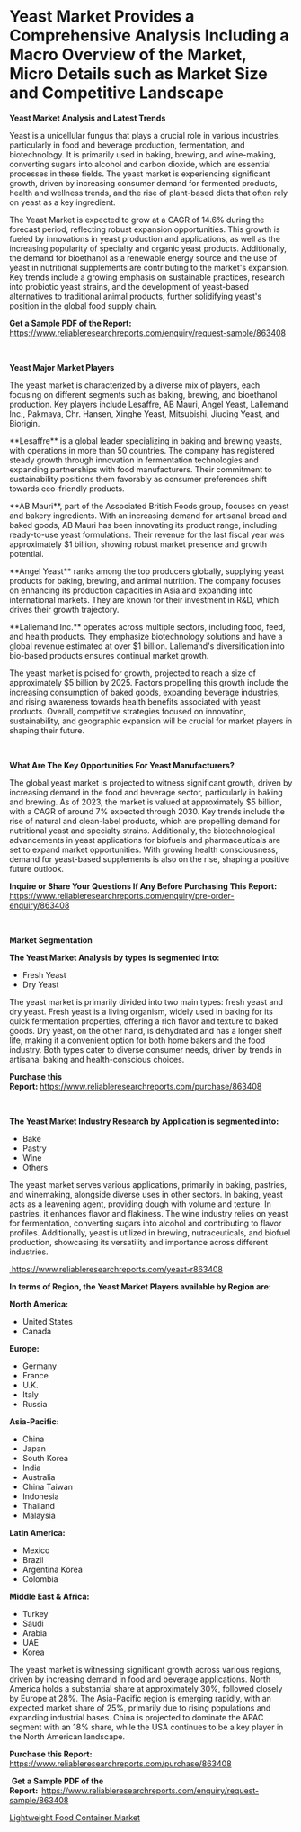 <p><h1>Yeast Market Provides a Comprehensive Analysis Including a Macro Overview of the Market, Micro Details such as Market Size and Competitive Landscape</h1></p><p><strong>Yeast Market Analysis and Latest Trends</strong></p>
<p><p>Yeast is a unicellular fungus that plays a crucial role in various industries, particularly in food and beverage production, fermentation, and biotechnology. It is primarily used in baking, brewing, and wine-making, converting sugars into alcohol and carbon dioxide, which are essential processes in these fields. The yeast market is experiencing significant growth, driven by increasing consumer demand for fermented products, health and wellness trends, and the rise of plant-based diets that often rely on yeast as a key ingredient.</p><p>The Yeast Market is expected to grow at a CAGR of 14.6% during the forecast period, reflecting robust expansion opportunities. This growth is fueled by innovations in yeast production and applications, as well as the increasing popularity of specialty and organic yeast products. Additionally, the demand for bioethanol as a renewable energy source and the use of yeast in nutritional supplements are contributing to the market's expansion. Key trends include a growing emphasis on sustainable practices, research into probiotic yeast strains, and the development of yeast-based alternatives to traditional animal products, further solidifying yeast's position in the global food supply chain.</p></p>
<p><strong>Get a Sample PDF of the Report:&nbsp;</strong> <a href="https://www.reliableresearchreports.com/enquiry/request-sample/863408?utm_campaign=2477&utm_medium=2&utm_source=Github&utm_content=ia&utm_term=28022025&utm_id=yeast">https://www.reliableresearchreports.com/enquiry/request-sample/863408</a></p>
<p>&nbsp;</p>
<p><strong>Yeast Major Market Players</strong></p>
<p><p>The yeast market is characterized by a diverse mix of players, each focusing on different segments such as baking, brewing, and bioethanol production. Key players include Lesaffre, AB Mauri, Angel Yeast, Lallemand Inc., Pakmaya, Chr. Hansen, Xinghe Yeast, Mitsubishi, Jiuding Yeast, and Biorigin.</p><p>**Lesaffre** is a global leader specializing in baking and brewing yeasts, with operations in more than 50 countries. The company has registered steady growth through innovation in fermentation technologies and expanding partnerships with food manufacturers. Their commitment to sustainability positions them favorably as consumer preferences shift towards eco-friendly products.</p><p>**AB Mauri**, part of the Associated British Foods group, focuses on yeast and bakery ingredients. With an increasing demand for artisanal bread and baked goods, AB Mauri has been innovating its product range, including ready-to-use yeast formulations. Their revenue for the last fiscal year was approximately $1 billion, showing robust market presence and growth potential.</p><p>**Angel Yeast** ranks among the top producers globally, supplying yeast products for baking, brewing, and animal nutrition. The company focuses on enhancing its production capacities in Asia and expanding into international markets. They are known for their investment in R&D, which drives their growth trajectory.</p><p>**Lallemand Inc.** operates across multiple sectors, including food, feed, and health products. They emphasize biotechnology solutions and have a global revenue estimated at over $1 billion. Lallemand's diversification into bio-based products ensures continual market growth.</p><p>The yeast market is poised for growth, projected to reach a size of approximately $5 billion by 2025. Factors propelling this growth include the increasing consumption of baked goods, expanding beverage industries, and rising awareness towards health benefits associated with yeast products. Overall, competitive strategies focused on innovation, sustainability, and geographic expansion will be crucial for market players in shaping their future.</p></p>
<p>&nbsp;</p>
<p><strong>What Are The Key Opportunities For Yeast Manufacturers?</strong></p>
<p><p>The global yeast market is projected to witness significant growth, driven by increasing demand in the food and beverage sector, particularly in baking and brewing. As of 2023, the market is valued at approximately $5 billion, with a CAGR of around 7% expected through 2030. Key trends include the rise of natural and clean-label products, which are propelling demand for nutritional yeast and specialty strains. Additionally, the biotechnological advancements in yeast applications for biofuels and pharmaceuticals are set to expand market opportunities. With growing health consciousness, demand for yeast-based supplements is also on the rise, shaping a positive future outlook.</p></p>
<p><strong>Inquire or Share Your Questions If Any Before Purchasing This Report:</strong> <a href="https://www.reliableresearchreports.com/enquiry/pre-order-enquiry/863408?utm_campaign=2477&utm_medium=2&utm_source=Github&utm_content=ia&utm_term=28022025&utm_id=yeast">https://www.reliableresearchreports.com/enquiry/pre-order-enquiry/863408</a></p>
<p>&nbsp;</p>
<p><strong>Market Segmentation</strong></p>
<p><strong>The Yeast Market Analysis by types is segmented into:</strong></p>
<p><ul><li>Fresh Yeast</li><li>Dry Yeast</li></ul></p>
<p><p>The yeast market is primarily divided into two main types: fresh yeast and dry yeast. Fresh yeast is a living organism, widely used in baking for its quick fermentation properties, offering a rich flavor and texture to baked goods. Dry yeast, on the other hand, is dehydrated and has a longer shelf life, making it a convenient option for both home bakers and the food industry. Both types cater to diverse consumer needs, driven by trends in artisanal baking and health-conscious choices.</p></p>
<p><strong>Purchase this Report:&nbsp;</strong><a href="https://www.reliableresearchreports.com/purchase/863408?utm_campaign=2477&utm_medium=2&utm_source=Github&utm_content=ia&utm_term=28022025&utm_id=yeast">https://www.reliableresearchreports.com/purchase/863408</a></p>
<p>&nbsp;</p>
<p><strong>The Yeast Market Industry Research by Application is segmented into:</strong></p>
<p><ul><li>Bake</li><li>Pastry</li><li>Wine</li><li>Others</li></ul></p>
<p><p>The yeast market serves various applications, primarily in baking, pastries, and winemaking, alongside diverse uses in other sectors. In baking, yeast acts as a leavening agent, providing dough with volume and texture. In pastries, it enhances flavor and flakiness. The wine industry relies on yeast for fermentation, converting sugars into alcohol and contributing to flavor profiles. Additionally, yeast is utilized in brewing, nutraceuticals, and biofuel production, showcasing its versatility and importance across different industries.</p></p>
<p><a href="https://www.reliableresearchreports.com/yeast-r863408?utm_campaign=2477&utm_medium=2&utm_source=Github&utm_content=ia&utm_term=28022025&utm_id=yeast">&nbsp;https://www.reliableresearchreports.com/yeast-r863408</a></p>
<p><strong>In terms of Region, the Yeast Market Players available by Region are:</strong></p>
<p>
    <p> <strong> North America: </strong>
        <ul>
            <li>United States</li>
            <li>Canada</li>
        </ul>
        </p> 
    <p> <strong> Europe: </strong>
        <ul>
            <li>Germany</li>
            <li>France</li>
            <li>U.K.</li>
            <li>Italy</li>
            <li>Russia</li>
        </ul>
        </p> 
    <p> <strong> Asia-Pacific: </strong>
        <ul>
            <li>China</li>
            <li>Japan</li>
            <li>South Korea</li>
            <li>India</li>
            <li>Australia</li>
            <li>China Taiwan</li>
            <li>Indonesia</li>
            <li>Thailand</li>
            <li>Malaysia</li>
        </ul>
        </p> 
    <p> <strong> Latin America: </strong>
        <ul>
            <li>Mexico</li>
            <li>Brazil</li>
            <li>Argentina Korea</li>
            <li>Colombia</li>
        </ul>
        </p> 
    <p> <strong> Middle East & Africa: </strong>
        <ul>
            <li>Turkey</li>
            <li>Saudi</li>
            <li>Arabia</li>
            <li>UAE</li>
            <li>Korea</li>
        </ul>
    </p>
    </p>
<p><p>The yeast market is witnessing significant growth across various regions, driven by increasing demand in food and beverage applications. North America holds a substantial share at approximately 30%, followed closely by Europe at 28%. The Asia-Pacific region is emerging rapidly, with an expected market share of 25%, primarily due to rising populations and expanding industrial bases. China is projected to dominate the APAC segment with an 18% share, while the USA continues to be a key player in the North American landscape.</p></p>
<p><strong>Purchase this Report: </strong><a href="https://www.reliableresearchreports.com/purchase/863408?utm_campaign=2477&utm_medium=2&utm_source=Github&utm_content=ia&utm_term=28022025&utm_id=yeast">https://www.reliableresearchreports.com/purchase/863408</a></p>
<p>&nbsp;<strong>Get a Sample PDF of the Report:&nbsp;&nbsp;</strong><a href="https://www.reliableresearchreports.com/enquiry/request-sample/863408?utm_campaign=2477&utm_medium=2&utm_source=Github&utm_content=ia&utm_term=28022025&utm_id=yeast">https://www.reliableresearchreports.com/enquiry/request-sample/863408</a></p>
<p><strong></strong></p>
<p><p><a href="https://github.com/daemluari/Market-Research-Report-List-1/blob/main/lightweight-food-container-market.md?utm_campaign=2477&utm_medium=2&utm_source=Github&utm_content=ia&utm_term=28022025&utm_id=yeast">Lightweight Food Container Market</a></p></p>
